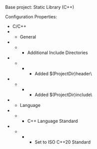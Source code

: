 Base project: Static Library (C++)

Configuration Properties:
- C/C++
- - General
- - - Additional Include Directories
- - - - Added $(ProjectDir)header\
- - - - Added $(ProjectDir)include\
- - Language
- - - C++ Language Standard
- - - - Set to ISO C++20 Standard